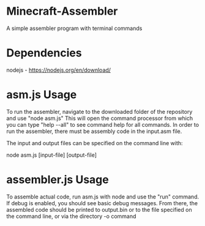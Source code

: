 # Minecraft-Assembler

A simple assembler program with terminal commands


# Dependencies

nodejs - https://nodejs.org/en/download/


# asm.js Usage

To run the assembler, navigate to the downloaded folder of the repository and use "node asm.js" This will open the command processor from which you can type "help --all" to see command help for all commands. In order to run the assembler, there must be assembly code in the input.asm file.

The input and output files can be specified on the command line with:

node asm.js [input-file] [output-file]


# assembler.js Usage

To assemble actual code, run asm.js with node and use the "run" command. If debug is enabled, you should see basic debug messages. From there, the assembled code should be printed to output.bin or to the file specified on the command line, or via the directory -o command
